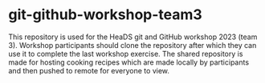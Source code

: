 # git-github-workshop-team3

This repository is used for the HeaDS git and GitHub workshop 2023 (team 3). Workshop participants should clone the repository after which they can use it to complete the last workshop exercise. The shared repository is made for hosting cooking recipes which are made locally by participants and then pushed to remote for everyone to view.
